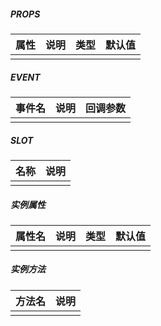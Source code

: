 ##### PROPS

| 属性 | 说明 | 类型 | 默认值 |
| ---- | ---- | ---- | ------ |
|      |      |      |        |

##### EVENT

| 事件名 | 说明 | 回调参数 |
| ------ | ---- | -------- |
|        |      |          |

##### SLOT

| 名称 | 说明 |
| ---- | ---- |
|      |      |

##### 实例属性

| 属性名 | 说明 | 类型 | 默认值 |
| ------ | ---- | ---- | ------ |
|        |      |      |        |

##### 实例方法

| 方法名 | 说明 |
| ------ | ---- |
|        |      |
